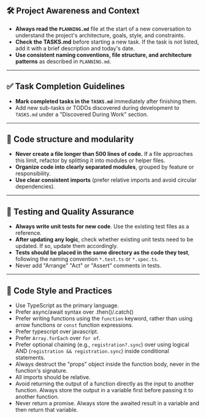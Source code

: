 ## 🛠️ Project Awareness and Context

- **Always read the `PLANNING.md`** file at the start of a new conversation to understand the project's architecture, goals, style, and constraints.
- **Check the TASKS.md** before starting a new task. If the task is not listed, add it with a brief description and today's date.
- **Use consistent naming conventions, file structure, and architecture patterns** as described in `PLANNING.md`.

---

## ✅ Task Completion Guidelines

- **Mark completed tasks in the `TASKS.md`** immediately after finishing them.
- Add new sub-tasks or TODOs discovered during development to `TASKS.md` under a "Discovered During Work" section.

---

## 🧩 Code structure and modularity

- **Never create a file longer than 500 lines of code.** If a file approaches this limit, refactor by splitting it into modules or helper files.
- **Organize code into clearly separated modules**, grouped by feature or responsibility.
- **Use clear consistent imports** (prefer relative imports and avoid circular dependencies).

---

## 🧪 Testing and Quality Assurance

- **Always write unit tests for new code**. Use the existing test files as a reference.
- **After updating any logic**, check whether existing unit tests need to be updated. If so, update them accordingly.
- **Tests should be placed in the same directory as the code they test**, following the naming convention `*.test.ts` or `*.spec.ts`.
- Never add "Arrange" "Act" or "Assert" comments in tests.

---

## 🎨 Code Style and Practices

- Use TypeScript as the primary language.
- Prefer async/await syntax over .then()/.catch()
- Prefer writing functions using the `function` keyword, rather than using arrow functions or `const` function expressions.
- Prefer typescript over javascript.
- Prefer `Array.forEach` over `for of`.
- Prefer optional chaining (e.g., `registration?.sync`) over using logical AND (`registration && registration.sync`) inside conditional statements.
- Always destruct the "props" object inside the function body, never in the function's signature.
- All imports should be relative.
- Avoid returning the output of a function directly as the input to another function. Always store the output in a variable first before passing it to another function.
- Never return a promise. Always store the awaited result in a variable and then return that variable.
